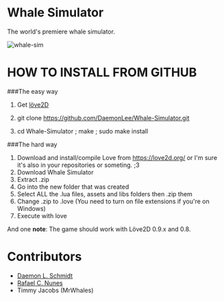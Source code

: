 __Whale Simulator__
====================

The world's premiere whale simulator. 

![whale-sim](https://raw.githubusercontent.com/DaemonLee/Whale-Simulator/master/whale-sim.png "Whale Simulator Screenshot")


HOW TO INSTALL FROM GITHUB
=========================================

###The easy way

1. Get [löve2D](https://love2d.org/)

2. git clone https://github.com/DaemonLee/Whale-Simulator.git

3. cd Whale-Simulator ; make ; sudo make install

###The hard way

1. Download and install/compile Love from https://love2d.org/ or I'm sure it's also in your repositories or someting. ;3
2. Download Whale Simulator
3. Extract .zip
4. Go into the new folder that was created
5. Select ALL the .lua files, assets and libs folders then .zip them
6. Change .zip to .love (You need to turn on file extensions if you're on Windows)
7. Execute with love

And one __note__: The game should work with Löve2D 0.9.x and 0.8.

__Contributors__
================
* [Daemon L. Schmidt](https://github.com/DaemonLee)
* [Rafael C. Nunes](https://github.com/rafaelcn)
* Timmy Jacobs (MrWhales)
